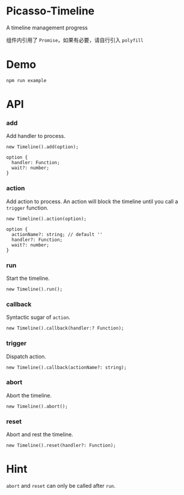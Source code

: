 # Picasso-Timeline

A timeline management progress

组件内引用了 `Promise`，如果有必要，请自行引入 `polyfill`

# Demo

```
npm run example
```

# API

### add

Add handler to process.

```
new Timeline().add(option);

option {
  handler: Function;
  wait?: number;
}
```

### action

Add action to process. An action will block the timeline until you call a `trigger` function.

```
new Timeline().action(option);

option {
  actionName?: string; // default ''
  handler?: Function;
  wait?: number;
}
```

### run

Start the timeline.

```
new Timeline().run();
```

### callback

Syntactic sugar of `action`.

```
new Timeline().callback(handler:? Function);
```

### trigger

Dispatch action.

```
new Timeline().callback(actionName?: string);
```

### abort

Abort the timeline.

```
new Timeline().abort();
```

### reset

Abort and rest the timeline.

```
new Timeline().reset(handler?: Function);
```

# Hint

`abort` and `reset` can only be called after `run`.
